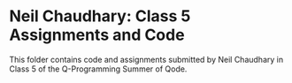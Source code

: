 # Neil Chaudhary: Class 5 Assignments and Code
This folder contains code and assignments submitted by Neil Chaudhary in Class 5 of the Q-Programming Summer of Qode.